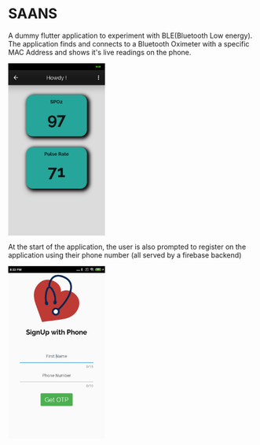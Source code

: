# SAANS
<p>A dummy flutter application to experiment with BLE(Bluetooth Low energy). The application finds and connects to a Bluetooth Oximeter with a specific MAC Address and shows it's live readings on the phone.</p>

<div>
<img src="https://github.com/AryanSethi/saans/blob/master/samples/1.jpg" height="350" align="middle"/>
</div>

<p>
At the start of the application, the user is also prompted to register on the application using their phone number (all served by a firebase backend)</p>


<div>
<img src="https://github.com/AryanSethi/saans/blob/master/samples/2.jpg" height="350" align="middle"/>
</div>
